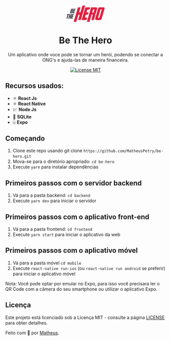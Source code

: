 <h1 align="center">
<br>
  <img src="imgs/logobehero.svg" alt="Be The Hero" width="120">
<br>
<br>
Be The Hero
</h1>

<p align="center">Um aplicativo onde voce pode se tornar um herói, podendo se conectar a ONG's e ajuda-las de maneira financeira.</p>


<p align="center">
  <a href="https://opensource.org/licenses/MIT">
    <img src="https://img.shields.io/badge/License-MIT-blue.svg" alt="License MIT">
  </a>
</p>

## Recursos usados:
[//]: # (Add the features of your project here:)

- ⚛️ **React Js** 
- ⚛️ **React Native** 
- 💹 **Node Js**
- 📄 **SQLite**
- ⍓  **Expo**

## Começando

1.  Clone este repo usando git clone `https://github.com/MatheusPetry/be-hero.git`
2.  Mova-se para o diretório apropriado: `cd be-hero`
3.  Execute `yarn` para instalar dependências

## Primeiros passos com o servidor backend

1.  Vá para a pasta backend: `cd backend`
2.  Execute `yarn dev` para iniciar o servidor

## Primeiros passos com o aplicativo front-end

1.  Vá para a pasta frontend: `cd frontend`
2.  Execute `yarn start` para iniciar o aplicativo da web

## Primeiros passos com o aplicativo móvel

1.  Vá para a pasta móvel `cd mobile`
2.  Execute `react-native run-ios` (ou `react-native run android` se preferir) para iniciar o aplicativo móvel

Nota: Você pode optar por emular no Expo, para isso você precisara ler o QR Code com a câmera do seu smartphone ou utilizar o aplicativo Expo.

## Licença

Este projeto está licenciado sob a Licença MIT - consulte a página [LICENSE](https://opensource.org/licenses/MIT) para obter detalhes.

Feito com 💜 por <a href="https://www.linkedin.com/in/matheus-petry-428727185/" target="blank">Matheus</a>.
